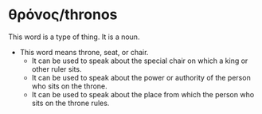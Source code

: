 # θρόνος/thronos
This word is a type of thing. It is a noun.

* This word means throne, seat, or chair.
    * It can be used to speak about the special chair on which a king or other ruler sits.
    * It can be used to speak about the power or authority of the person who sits on the throne.
    * It can be used to speak about the place from which the person who sits on the throne rules.

